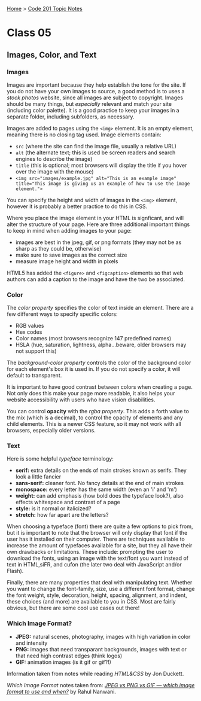 [Home](../README.md) > [Code 201 Topic Notes](../201topicNotes.md)

# Class 05

## Images, Color, and Text

### Images

Images are important because they help establish the tone for the site.
If you do not have your own images to source, a good method is to uses a *stock photos* website, since all images are subject to copyright.
Images should be many things, but *especially* relevant and match your site (including color palette).
It is a good practice to keep your images in a separate folder, including subfolders, as necessary.

Images are added to pages using the `<img>` element.
It is an empty element, meaning there is no closing tag used.
Image elements contain:

- `src` (where the site can find the image file, usually a relative URL)
- `alt` (the alternate text; this is used be screen readers and search engines to describe the image)
- `title` (this is optional; most browsers will display the title if you hover over the image with the mouse)
- `<img src="images/example.jpg" alt="This is an example image" title="This image is giving us an example of how to use the image element.">`

You can specify the height and width of images in the `<img>` element, however it is probably a better practice to do this in CSS.

Where you place the image element in your HTML is signficant, and will alter the structure of your page.
Here are three additional important things to keep in mind when adding images to your page:

- images are best in the jpeg, gif, or png formats (they may not be as sharp as they could be, otherwise)
- make sure to save images as the correct size
- measure image height and width in pixels

HTML5 has added the `<figure>` and `<figcaption>` elements so that web authors can add a caption to the image and have the two be associated.

### Color

The *color property* specifies the color of text inside an element.
There are a few different ways to specify specific colors:

- RGB values
- Hex codes
- Color names (most browsers recognize 147 predefined names)
- HSLA (hue, saturation, lightness, alpha...beware, older browsers may not support this)

The *background-color property* controls the color of the background color for each element's box it is used in.
If you do not specify a color, it will default to transparent.

It is important to have good contrast between colors when creating a page.
Not only does this make your page more readable, it also helps your website accessibility with users who have vision disabilities.

You can control **opacity** with the *rgba property*.
This adds a forth value to the mix (which is a decimal), to control the opacity of elements and any child elements.
This is a newer CSS feature, so it may not work with all browsers, especially older versions.

### Text

Here is some helpful *typeface* terminology:

- **serif:** extra details on the ends of main strokes known as serifs. They look a little fancier
- **sans-serif:** cleaner font. No fancy details at the end of main strokes
- **monospace:** every letter has the same width (even an 'i' and 'm')
- **weight:** can add emphasis (how bold does the typeface look?), also effects whitespace and contrast of a page
- **style:** is it normal or italicized?
- **stretch:** how far apart are the letters?

When choosing a typeface (font) there are quite a few options to pick from, but it is important to note that the browser will only display that font if the user has it installed on their computer.
There are techniques available to increase the amount of typefaces available for a site, but they all have their own drawbacks or limitations.
These include: prompting the user to download the fonts, using an image with the text/font you want instead of text in HTML,siFR, and cufon (the later two deal with JavaScript and/or Flash).

Finally, there are many properties that deal with manipulating text. Whether you want to change the font-family, size, use a different font format, change the font weight, style, decoration, height, spacing, alignment, and indent, these choices (and more) are available to you in CSS. Most are fairly obvious, but there are some cool use cases out there!

### Which Image Format?

- **JPEG:** natural scenes, photography, images with high variation in color and intensity
- **PNG:** images that need transparant backgrounds, images with text or that need high contrast edges (think logos)
- **GIF:** animation images (is it gif or gif?!)

Information taken from notes while reading *HTML&CSS* by Jon Duckett.

*Which Image Format* notes taken from: [*JPEG vs PNG vs GIF — which image format to use and when?*](https://blog.imagekit.io/jpeg-vs-png-vs-gif-which-image-format-to-use-and-when-c8913ae3e01d) by Rahul Nanwani.

